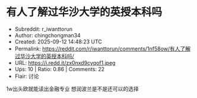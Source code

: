 # 有人了解过华沙大学的英授本科吗

- Subreddit: r_iwanttorun
- Author: chingchongman34
- Created: 2025-09-12 14:48:23 UTC
- Permalink: https://reddit.com/r/iwanttorun/comments/1nf58ow/有人了解过华沙大学的英授本科吗/
- URL: https://i.redd.it/zx0nxd9cyqof1.jpeg
- Ups: 10 | Ratio: 0.86 | Comments: 22
- Flair: 讨论


1w出头欧就能读出金融专业 想润波兰是不是还可以的选择

